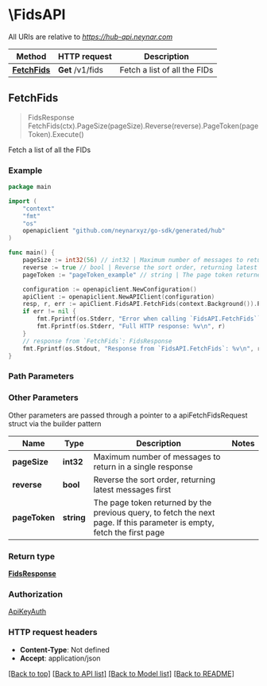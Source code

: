 # \FidsAPI

All URIs are relative to *https://hub-api.neynar.com*

Method | HTTP request | Description
------------- | ------------- | -------------
[**FetchFids**](FidsAPI.md#FetchFids) | **Get** /v1/fids | Fetch a list of all the FIDs



## FetchFids

> FidsResponse FetchFids(ctx).PageSize(pageSize).Reverse(reverse).PageToken(pageToken).Execute()

Fetch a list of all the FIDs



### Example

```go
package main

import (
	"context"
	"fmt"
	"os"
	openapiclient "github.com/neynarxyz/go-sdk/generated/hub"
)

func main() {
	pageSize := int32(56) // int32 | Maximum number of messages to return in a single response (optional)
	reverse := true // bool | Reverse the sort order, returning latest messages first (optional)
	pageToken := "pageToken_example" // string | The page token returned by the previous query, to fetch the next page. If this parameter is empty, fetch the first page (optional)

	configuration := openapiclient.NewConfiguration()
	apiClient := openapiclient.NewAPIClient(configuration)
	resp, r, err := apiClient.FidsAPI.FetchFids(context.Background()).PageSize(pageSize).Reverse(reverse).PageToken(pageToken).Execute()
	if err != nil {
		fmt.Fprintf(os.Stderr, "Error when calling `FidsAPI.FetchFids``: %v\n", err)
		fmt.Fprintf(os.Stderr, "Full HTTP response: %v\n", r)
	}
	// response from `FetchFids`: FidsResponse
	fmt.Fprintf(os.Stdout, "Response from `FidsAPI.FetchFids`: %v\n", resp)
}
```

### Path Parameters



### Other Parameters

Other parameters are passed through a pointer to a apiFetchFidsRequest struct via the builder pattern


Name | Type | Description  | Notes
------------- | ------------- | ------------- | -------------
 **pageSize** | **int32** | Maximum number of messages to return in a single response | 
 **reverse** | **bool** | Reverse the sort order, returning latest messages first | 
 **pageToken** | **string** | The page token returned by the previous query, to fetch the next page. If this parameter is empty, fetch the first page | 

### Return type

[**FidsResponse**](FidsResponse.md)

### Authorization

[ApiKeyAuth](../README.md#ApiKeyAuth)

### HTTP request headers

- **Content-Type**: Not defined
- **Accept**: application/json

[[Back to top]](#) [[Back to API list]](../README.md#documentation-for-api-endpoints)
[[Back to Model list]](../README.md#documentation-for-models)
[[Back to README]](../README.md)

